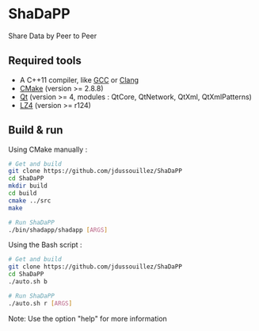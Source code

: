 ShaDaPP
=======

Share Data by Peer to Peer

Required tools
--------------

- A C++11 compiler, like [GCC](http://gcc.gnu.org/) or [Clang](http://clang.llvm.org/)
- [CMake](http://www.cmake.org/) (version >= 2.8.8)
- [Qt](http://qt-project.org/) (version >= 4, modules : QtCore, QtNetwork, QtXml, QtXmlPatterns)
- [LZ4](https://code.google.com/p/lz4/) (version >= r124)

Build & run
-----------

Using CMake manually :

``` bash
# Get and build
git clone https://github.com/jdussouillez/ShaDaPP
cd ShaDaPP
mkdir build
cd build
cmake ../src
make

# Run ShaDaPP
./bin/shadapp/shadapp [ARGS]
```

Using the Bash script :

``` bash
# Get and build
git clone https://github.com/jdussouillez/ShaDaPP
cd ShaDaPP
./auto.sh b

# Run ShaDaPP
./auto.sh r [ARGS]
```
Note: Use the option "help" for more information

